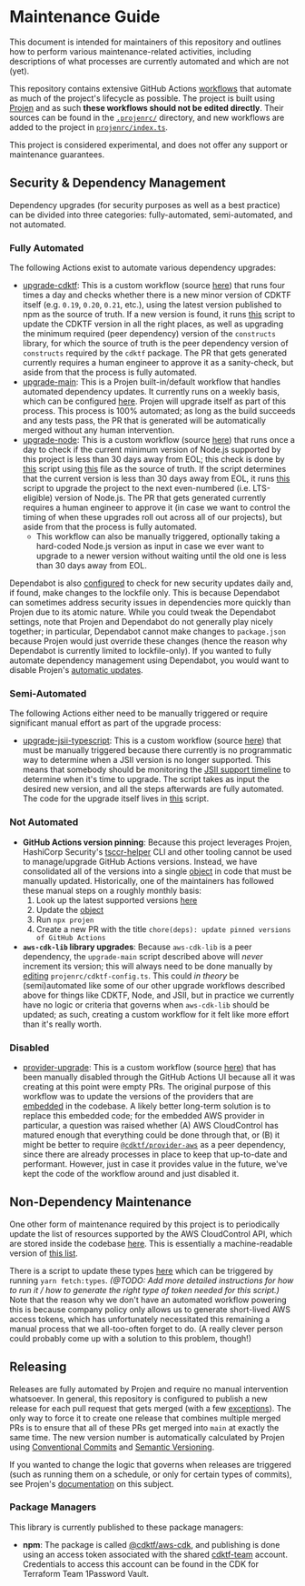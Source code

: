 # Maintenance Guide

This document is intended for maintainers of this repository and outlines how to perform various maintenance-related activities, including descriptions of what processes are currently automated and which are not (yet).

This repository contains extensive GitHub Actions [workflows](https://github.com/hashicorp/cdktf-aws-cdk/tree/main/.github/workflows) that automate as much of the project's lifecycle as possible. The project is built using [Projen](https://projen.io/) and as such **these workflows should not be edited directly**. Their sources can be found in the [`.projenrc/`](https://github.com/hashicorp/cdktf-aws-cdk/tree/main/projenrc) directory, and new workflows are added to the project in [`projenrc/index.ts`](https://github.com/hashicorp/cdktf-aws-cdk/blob/main/projenrc/index.ts).

This project is considered experimental, and does not offer any support or maintenance guarantees.


## Security & Dependency Management

Dependency upgrades (for security purposes as well as a best practice) can be divided into three categories: fully-automated, semi-automated, and not automated.

### Fully Automated

The following Actions exist to automate various dependency upgrades:

- [upgrade-cdktf](https://github.com/hashicorp/cdktf-aws-cdk/actions/workflows/upgrade-cdktf.yml): This is a custom workflow (source [here](https://github.com/hashicorp/cdktf-aws-cdk/blob/main/projenrc/upgrade-cdktf.ts)) that runs four times a day and checks whether there is a new minor version of CDKTF itself (e.g. `0.19`, `0.20`, `0.21`, etc.), using the latest version published to npm as the source of truth. If a new version is found, it runs [this](https://github.com/hashicorp/cdktf-aws-cdk/blob/main/scripts/update-cdktf.sh) script to update the CDKTF version in all the right places, as well as upgrading the minimum required (peer dependency) version of the `constructs` library, for which the source of truth is the peer dependency version of `constructs` required by the `cdktf` package. The PR that gets generated currently requires a human engineer to approve it as a sanity-check, but aside from that the process is fully automated.
- [upgrade-main](https://github.com/hashicorp/cdktf-aws-cdk/actions/workflows/upgrade-main.yml): This is a Projen built-in/default workflow that handles automated dependency updates. It currently runs on a weekly basis, which can be configured [here](https://github.com/hashicorp/cdktf-aws-cdk/blob/31f9be8c91984be2193db05dc4599b0d5e223fce/projenrc/index.ts#L114). Projen will upgrade itself as part of this process. This process is 100% automated; as long as the build succeeds and any tests pass, the PR that is generated will be automatically merged without any human intervention.
- [upgrade-node](https://github.com/hashicorp/cdktf-aws-cdk/actions/workflows/upgrade-node.yml): This is a custom workflow (source [here](https://github.com/hashicorp/cdktf-aws-cdk/blob/main/projenrc/upgrade-node.ts)) that runs once a day to check if the current minimum version of Node.js supported by this project is less than 30 days away from EOL; this check is done by [this](https://github.com/hashicorp/cdktf-aws-cdk/blob/main/scripts/check-node-versions.js) script using [this](https://nodejs.org/download/release/index.json) file as the source of truth. If the script determines that the current version is less than 30 days away from EOL, it runs [this](https://github.com/hashicorp/cdktf-aws-cdk/blob/main/scripts/update-node.sh) script to upgrade the project to the next even-numbered (i.e. LTS-eligible) version of Node.js. The PR that gets generated currently requires a human engineer to approve it (in case we want to control the timing of when these upgrades roll out across all of our projects), but aside from that the process is fully automated.
  - This workflow can also be manually triggered, optionally taking a hard-coded Node.js version as input in case we ever want to upgrade to a newer version without waiting until the old one is less than 30 days away from EOL.

Dependabot is also [configured](https://github.com/hashicorp/cdktf-aws-cdk/blob/main/.github/dependabot.yml) to check for new security updates daily and, if found, make changes to the lockfile only. This is because Dependabot can sometimes address security issues in dependencies more quickly than Projen due to its atomic nature. While you could tweak the Dependabot settings, note that Projen and Dependabot do not generally play nicely together; in particular, Dependabot cannot make changes to `package.json` because Projen would just override these changes (hence the reason why Dependabot is currently limited to lockfile-only). If you wanted to fully automate dependency management using Dependabot, you would want to disable Projen's [automatic updates](https://projen.io/docs/api/typescript#projen.typescript.TypeScriptProjectOptions.property.depsUpgrade).

### Semi-Automated

The following Actions either need to be manually triggered or require significant manual effort as part of the upgrade process:

- [upgrade-jsii-typescript](https://github.com/hashicorp/cdktf-aws-cdk/actions/workflows/upgrade-jsii-typescript.yml): This is a custom workflow (source [here](https://github.com/hashicorp/cdktf-aws-cdk/blob/main/projenrc/upgrade-jsii-typescript.ts)) that must be manually triggered because there currently is no programmatic way to determine when a JSII version is no longer supported. This means that somebody should be monitoring the [JSII support timeline](https://github.com/aws/jsii-compiler/blob/main/README.md#gear-maintenance--support) to determine when it's time to upgrade. The script takes as input the desired new version, and all the steps afterwards are fully automated. The code for the upgrade itself lives in [this](https://github.com/hashicorp/cdktf-aws-cdk/blob/main/scripts/update-jsii-typescript.sh) script.

### Not Automated

- **GitHub Actions version pinning**: Because this project leverages Projen, HashiCorp Security's [tsccr-helper](https://github.com/hashicorp/security-tsccr?tab=readme-ov-file#tsccr-helper-cli) CLI and other tooling cannot be used to manage/upgrade GitHub Actions versions. Instead, we have consolidated all of the versions into a single [object](https://github.com/hashicorp/cdktf-aws-cdk/blob/31f9be8c91984be2193db05dc4599b0d5e223fce/.projenrc.ts#L8-L20) in code that must be manually updated. Historically, one of the maintainers has followed these manual steps on a roughly monthly basis:
  1. Look up the latest supported versions [here](https://github.com/hashicorp/security-tsccr/tree/main/components/github_actions)
  2. Update the [object](https://github.com/hashicorp/cdktf-aws-cdk/blob/31f9be8c91984be2193db05dc4599b0d5e223fce/.projenrc.ts#L8-L20)
  3. Run `npx projen`
  4. Create a new PR with the title `chore(deps): update pinned versions of GitHub Actions`
- **`aws-cdk-lib` library upgrades**: Because `aws-cdk-lib` is a peer dependency, the `upgrade-main` script described above will _never_ increment its version; this will always need to be done manually by [editing](https://github.com/hashicorp/cdktf-aws-cdk/blob/31f9be8c91984be2193db05dc4599b0d5e223fce/projenrc/cdktf-config.ts#L25) `projenrc/cdktf-config.ts`. This could _in theory_ be (semi)automated like some of our other upgrade workflows described above for things like CDKTF, Node, and JSII, but in practice we currently have no logic or criteria that governs when `aws-cdk-lib` should be updated; as such, creating a custom workflow for it felt like more effort than it's really worth.

### Disabled

- [provider-upgrade](https://github.com/hashicorp/cdktf-aws-cdk/actions/workflows/provider-upgrade.yml): This is a custom workflow (source [here](https://github.com/hashicorp/cdktf-aws-cdk/blob/main/projenrc/provider-upgrade.ts)) that has been manually disabled through the GitHub Actions UI because all it was creating at this point were empty PRs. The original purpose of this workflow was to update the versions of the providers that are [embedded](https://github.com/hashicorp/cdktf-aws-cdk/blob/31f9be8c91984be2193db05dc4599b0d5e223fce/cdktf.json#L5-L6) in the codebase. A likely better long-term solution is to replace this embedded code; for the embedded AWS provider in particular, a question was raised whether (A) AWS CloudControl has matured enough that everything could be done through that, or (B) it might be better to require [`@cdktf/provider-aws`](https://www.npmjs.com/package/@cdktf/provider-aws) as a peer dependency, since there are already processes in place to keep that up-to-date and performant. However, just in case it provides value in the future, we've kept the code of the workflow around and just disabled it.


## Non-Dependency Maintenance

One other form of maintenance required by this project is to periodically update the list of resources supported by the AWS CloudControl API, which are stored inside the codebase [here](https://github.com/hashicorp/cdktf-aws-cdk/blob/main/src/awscc/supportedTypes.ts). This is essentially a machine-readable version of [this list](https://docs.aws.amazon.com/cloudcontrolapi/latest/userguide/supported-resources.html).

There is a script to update these types [here](https://github.com/hashicorp/cdktf-aws-cdk/blob/main/scripts/update-supported-types.js) which can be triggered by running `yarn fetch:types`. _(@TODO: Add more detailed instructions for how to run it / how to generate the right type of token needed for this script.)_ Note that the reason why we don't have an automated workflow powering this is because company policy only allows us to generate short-lived AWS access tokens, which has unfortunately necessitated this remaining a manual process that we all-too-often forget to do. (A really clever person could probably come up with a solution to this problem, though!)


## Releasing

Releases are fully automated by Projen and require no manual intervention whatsoever. In general, this repository is configured to publish a new release for each pull request that gets merged (with a few [exceptions](https://github.com/hashicorp/cdktf-aws-cdk/blob/31f9be8c91984be2193db05dc4599b0d5e223fce/projenrc/index.ts#L288-L295)). The only way to force it to create one release that combines multiple merged PRs is to ensure that all of these PRs get merged into `main` at exactly the same time. The new version number is automatically calculated by Projen using [Conventional Commits](https://www.conventionalcommits.org/en/v1.0.0/) and [Semantic Versioning](https://semver.org/).

If you wanted to change the logic that governs when releases are triggered (such as running them on a schedule, or only for certain types of commits), see Projen's [documentation](https://projen.io/docs/publishing/releases-and-versioning) on this subject.

### Package Managers

This library is currently published to these package managers:

- **npm**: The package is called [@cdktf/aws-cdk](https://www.npmjs.com/package/@cdktf/aws-cdk), and publishing is done using an access token associated with the shared [cdktf-team](https://www.npmjs.com/~cdktf-team) account. Credentials to access this account can be found in the CDK for Terraform Team 1Password Vault.
